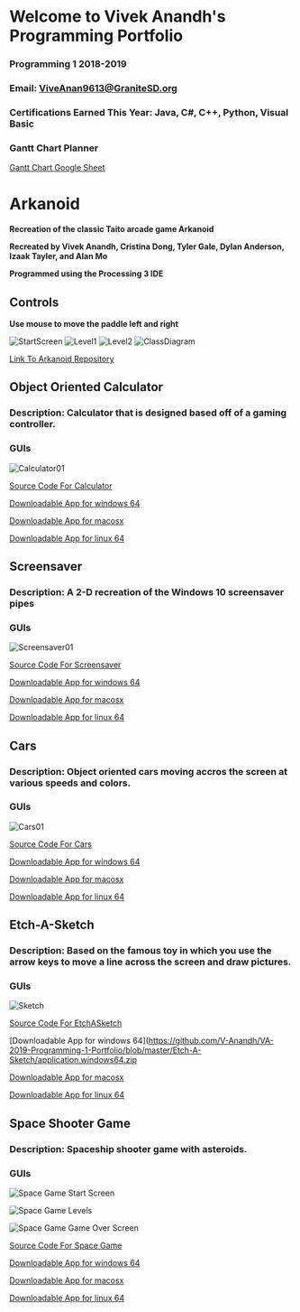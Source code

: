 # Welcome to Vivek Anandh's Programming Portfolio
### Programming 1 2018-2019
### Email: ViveAnan9613@GraniteSD.org
### Certifications Earned This Year: Java, C#, C++, Python, Visual Basic



### **Gantt Chart Planner**
[Gantt Chart Google Sheet](https://docs.google.com/spreadsheets/d/1Shp2_2NEoFC1ntGT3zCb_5CJRH_UIU3HSX2pU7bVX1U/edit?usp=sharing)

# **Arkanoid**
**Recreation of the classic Taito arcade game Arkanoid**

**Recreated by Vivek Anandh, Cristina Dong, Tyler Gale, Dylan Anderson, Izaak Tayler, and Alan Mo**

**Programmed using the Processing 3 IDE**
 
## Controls
**Use mouse to move the paddle left and right**

![StartScreen](https://github.com/Alan78268/Programming1Portfolio/blob/master/Arkanoid/arkanoidStart.png?raw=true)
![Level1](https://github.com/Alan78268/Programming1Portfolio/blob/master/Arkanoid/arkanoid01.png?raw=true)
![Level2](https://github.com/Alan78268/Programming1Portfolio/blob/master/Arkanoid/arkanoid02.png?raw=true)
![ClassDiagram](https://github.com/Alan78268/Programming1Portfolio/blob/master/Arkanoid/arkanoidClass.png?raw=true)


[Link To Arkanoid Repository](https://github.com/SkylineHigh/A4Java/tree/master/Arkanoid)


## Object Oriented Calculator
### Description: Calculator that is designed based off of a gaming controller.
### GUIs
![Calculator01](https://github.com/V-Anandh/VA-2019-Programming-1-Portfolio/blob/master/Calc/Calc.png)

[Source Code For Calculator](https://github.com/V-Anandh/VA-2019-Programming-1-Portfolio/blob/master/Calc/Calculator.zip)

[Downloadable App for windows 64](https://github.com/V-Anandh/VA-2019-Programming-1-Portfolio/blob/master/Calc/application.windows64.zip)

[Downloadable App for macosx](https://github.com/V-Anandh/VA-2019-Programming-1-Portfolio/blob/master/Calc/application.macosx.zip)

[Downloadable App for linux 64](https://github.com/V-Anandh/VA-2019-Programming-1-Portfolio/blob/master/Calc/application.linux64.zip)



## Screensaver
### Description: A 2-D recreation of the Windows 10 screensaver pipes
### GUIs
![Screensaver01](https://github.com/V-Anandh/VA-2019-Programming-1-Portfolio/blob/master/ScreenSaver/ScreenSaver.png)

[Source Code For Screensaver](https://github.com/V-Anandh/VA-2019-Programming-1-Portfolio/blob/master/ScreenSaver/ScreenSaver.zip)

[Downloadable App for windows 64](https://github.com/V-Anandh/VA-2019-Programming-1-Portfolio/blob/master/ScreenSaver/application.windows64.zip)

[Downloadable App for macosx](https://github.com/V-Anandh/VA-2019-Programming-1-Portfolio/blob/master/ScreenSaver/application.macosx.zip)

[Downloadable App for linux 64](https://github.com/V-Anandh/VA-2019-Programming-1-Portfolio/blob/master/ScreenSaver/application.linux64.zip)



## Cars
### Description: Object oriented cars moving accros the screen at various speeds and colors.
### GUIs


![Cars01](https://github.com/V-Anandh/VA-2019-Programming-1-Portfolio/blob/master/Cars/Cars.png)

[Source Code For Cars](https://github.com/V-Anandh/VA-2019-Programming-1-Portfolio/blob/master/Cars/Cars.zip)

[Downloadable App for windows 64](https://github.com/V-Anandh/VA-2019-Programming-1-Portfolio/blob/master/Cars/application.windows64.zip)

[Downloadable App for macosx](https://github.com/V-Anandh/VA-2019-Programming-1-Portfolio/blob/master/Cars/application.macosx.zip)

[Downloadable App for linux 64](https://github.com/V-Anandh/VA-2019-Programming-1-Portfolio/blob/master/Cars/application.linux64.zip)



## Etch-A-Sketch
### Description: Based on the famous toy in which you use the arrow keys to move a line across the screen and draw pictures.
### GUIs


![Sketch](https://github.com/V-Anandh/VA-2019-Programming-1-Portfolio/blob/master/Etch-A-Sketch/Etch-a-Sketch.png)

[Source Code For EtchASketch](https://github.com/V-Anandh/VA-2019-Programming-1-Portfolio/blob/master/Etch-A-Sketch/Etch_A_Sketch.zip)

[Downloadable App for windows 64](https://github.com/V-Anandh/VA-2019-Programming-1-Portfolio/blob/master/Etch-A-Sketch/application.windows64.zip

[Downloadable App for macosx](https://github.com/V-Anandh/VA-2019-Programming-1-Portfolio/blob/master/Etch-A-Sketch/application.macosx.zip)

[Downloadable App for linux 64](https://github.com/V-Anandh/VA-2019-Programming-1-Portfolio/blob/master/Etch-A-Sketch/application.linux64.zip)


## Space Shooter Game
### Description: Spaceship shooter game with asteroids.
### GUIs
![Space Game Start Screen](https://github.com/V-Anandh/VA-2019-Programming-1-Portfolio/blob/master/SpaceShooterGame/Screen%20Shot%202019-05-22%20at%208.23.01%20AM.png)

![Space Game Levels](https://github.com/V-Anandh/VA-2019-Programming-1-Portfolio/blob/master/SpaceShooterGame/SpaceShooter.png)

![Space Game Game Over Screen](https://github.com/V-Anandh/VA-2019-Programming-1-Portfolio/blob/master/SpaceShooterGame/Screen%20Shot%202019-05-22%20at%208.25.26%20AM.png)

[Source Code For Space Game](https://github.com/V-Anandh/VA-2019-Programming-1-Portfolio/blob/master/SpaceShooterGame/SpaceShooterGame.zip)

[Downloadable App for windows 64](https://github.com/V-Anandh/VA-2019-Programming-1-Portfolio/blob/master/SpaceShooterGame/application.windows64.zip)

[Downloadable App for macosx](https://github.com/V-Anandh/VA-2019-Programming-1-Portfolio/blob/master/SpaceShooterGame/application.macosx.zip)

[Downloadable App for linux 64](https://github.com/V-Anandh/VA-2019-Programming-1-Portfolio/blob/master/SpaceShooterGame/application.linux64.zip)
